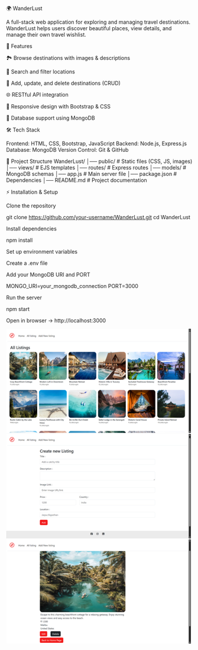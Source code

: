 🌍 WanderLust

A full-stack web application for exploring and managing travel destinations. WanderLust helps users discover beautiful places, view details, and manage their own travel wishlist.

🚀 Features

🏞️ Browse destinations with images & descriptions

🔎 Search and filter locations

📝 Add, update, and delete destinations (CRUD)

🌐 RESTful API integration

🎨 Responsive design with Bootstrap & CSS

💾 Database support using MongoDB

🛠️ Tech Stack

Frontend: HTML, CSS, Bootstrap, JavaScript
Backend: Node.js, Express.js
Database: MongoDB
Version Control: Git & GitHub

📂 Project Structure
WanderLust/
│── public/         # Static files (CSS, JS, images)
│── views/          # EJS templates
│── routes/         # Express routes
│── models/         # MongoDB schemas
│── app.js          # Main server file
│── package.json    # Dependencies
│── README.md       # Project documentation

⚡ Installation & Setup

Clone the repository

git clone https://github.com/your-username/WanderLust.git
cd WanderLust


Install dependencies

npm install


Set up environment variables

Create a .env file

Add your MongoDB URI and PORT

MONGO_URI=your_mongodb_connection
PORT=3000


Run the server

npm start


Open in browser → http://localhost:3000

<img src="Screenshot (50).png" width="500"> <img src="Screenshot (52).png" width="500">
<img src="Screenshot (53).png" width="500">



